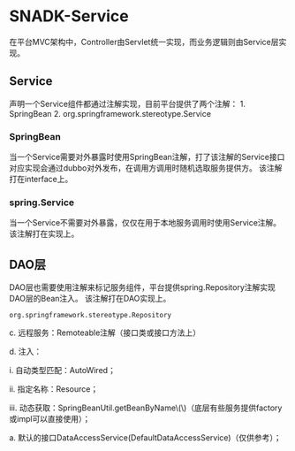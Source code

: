 # SNADK-Service
在平台MVC架构中，Controller由Servlet统一实现，而业务逻辑则由Service层实现。
## Service
声明一个Service组件都通过注解实现，目前平台提供了两个注解：
    1. SpringBean
    2. org.springframework.stereotype.Service
### SpringBean
当一个Service需要对外暴露时使用SpringBean注解，打了该注解的Service接口对应实现会通过dubbo对外发布，在调用方调用时随机选取服务提供方。
该注解打在interface上。
### spring.Service
当一个Service不需要对外暴露，仅仅在用于本地服务调用时使用Service注解。
该注解打在实现上。

## DAO层
DAO层也需要使用注解来标记服务组件，平台提供spring.Repository注解实现DAO层的Bean注入。
该注解打在DAO实现上。
```
org.springframework.stereotype.Repository
```

c. 远程服务：Remoteable注解（接口类或接口方法上）

d. 注入：

i. 自动类型匹配：AutoWired；

ii. 指定名称：Resource；

iii. 动态获取：SpringBeanUtil.getBeanByName\\(\\)（底层有些服务提供factory或impl可以直接使用）；

a. 默认的接口DataAccessService\(DefaultDataAccessService\)（仅供参考）；






